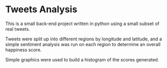 # Tweets Analysis

This is a small back-end project written in python using a small subset of real tweets.

Tweets were split up into different regions by longitude and latitude, 
and a simple sentiment analysis was run on each region to determine an overall happiness score.

Simple graphics were used to build a histogram of the scores generated.
